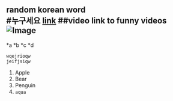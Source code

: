 **random korean word**  
#누구세요
[link](https://www.youtube.com/watch?v=vvatu5FFxNI)
##video link to funny videos
![Image](http://i2.hdslb.com/bfs/archive/db2319983326f4bce1edcb69442868168e23c18d.jpg)  
---
*a
*b
*c
*d
```
wqejrioqw
jeifjsiqw
```
1. Apple
2. Bear
3. Penguin
4. `aqua`

